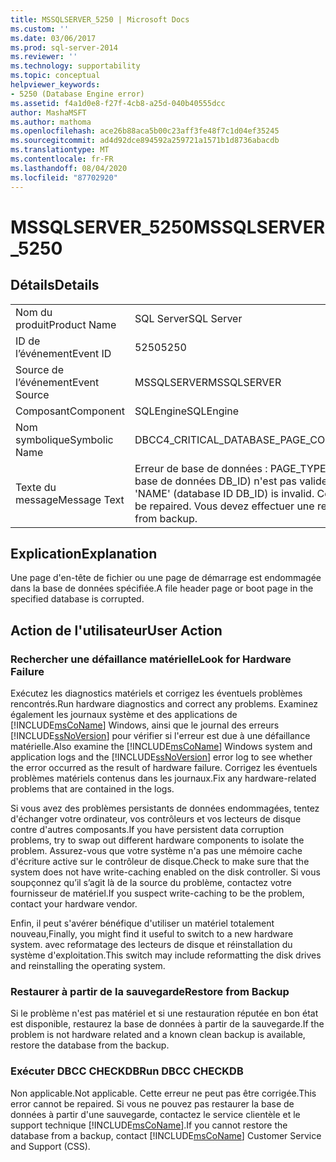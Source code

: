 ```yaml
---
title: MSSQLSERVER_5250 | Microsoft Docs
ms.custom: ''
ms.date: 03/06/2017
ms.prod: sql-server-2014
ms.reviewer: ''
ms.technology: supportability
ms.topic: conceptual
helpviewer_keywords:
- 5250 (Database Engine error)
ms.assetid: f4a1d0e8-f27f-4cb8-a25d-040b40555dcc
author: MashaMSFT
ms.author: mathoma
ms.openlocfilehash: ace26b88aca5b00c23aff3fe48f7c1d04ef35245
ms.sourcegitcommit: ad4d92dce894592a259721a1571b1d8736abacdb
ms.translationtype: MT
ms.contentlocale: fr-FR
ms.lasthandoff: 08/04/2020
ms.locfileid: "87702920"
---
```

# <a name="mssqlserver_5250"></a><span data-ttu-id="e009e-102">MSSQLSERVER_5250</span><span class="sxs-lookup"><span data-stu-id="e009e-102">MSSQLSERVER_5250</span></span>
    
## <a name="details"></a><span data-ttu-id="e009e-103">Détails</span><span class="sxs-lookup"><span data-stu-id="e009e-103">Details</span></span>  
  
|||  
|-|-|  
|<span data-ttu-id="e009e-104">Nom du produit</span><span class="sxs-lookup"><span data-stu-id="e009e-104">Product Name</span></span>|<span data-ttu-id="e009e-105">SQL Server</span><span class="sxs-lookup"><span data-stu-id="e009e-105">SQL Server</span></span>|  
|<span data-ttu-id="e009e-106">ID de l’événement</span><span class="sxs-lookup"><span data-stu-id="e009e-106">Event ID</span></span>|<span data-ttu-id="e009e-107">5250</span><span class="sxs-lookup"><span data-stu-id="e009e-107">5250</span></span>|  
|<span data-ttu-id="e009e-108">Source de l’événement</span><span class="sxs-lookup"><span data-stu-id="e009e-108">Event Source</span></span>|<span data-ttu-id="e009e-109">MSSQLSERVER</span><span class="sxs-lookup"><span data-stu-id="e009e-109">MSSQLSERVER</span></span>|  
|<span data-ttu-id="e009e-110">Composant</span><span class="sxs-lookup"><span data-stu-id="e009e-110">Component</span></span>|<span data-ttu-id="e009e-111">SQLEngine</span><span class="sxs-lookup"><span data-stu-id="e009e-111">SQLEngine</span></span>|  
|<span data-ttu-id="e009e-112">Nom symbolique</span><span class="sxs-lookup"><span data-stu-id="e009e-112">Symbolic Name</span></span>|<span data-ttu-id="e009e-113">DBCC4_CRITICAL_DATABASE_PAGE_CORRUPT</span><span class="sxs-lookup"><span data-stu-id="e009e-113">DBCC4_CRITICAL_DATABASE_PAGE_CORRUPT</span></span>|  
|<span data-ttu-id="e009e-114">Texte du message</span><span class="sxs-lookup"><span data-stu-id="e009e-114">Message Text</span></span>|<span data-ttu-id="e009e-115">Erreur de base de données : PAGE_TYPE, la page P_ID de la base de données 'NAME' (ID de base de données DB_ID) n'est pas valide.</span><span class="sxs-lookup"><span data-stu-id="e009e-115">Database error: PAGE_TYPE page P_ID for database 'NAME' (database ID DB_ID) is invalid.</span></span> <span data-ttu-id="e009e-116">Cette erreur ne peut pas être corrigée.</span><span class="sxs-lookup"><span data-stu-id="e009e-116">This error cannot be repaired.</span></span> <span data-ttu-id="e009e-117">Vous devez effectuer une restauration à partir de la sauvegarde.</span><span class="sxs-lookup"><span data-stu-id="e009e-117">You must restore from backup.</span></span>|  
  
## <a name="explanation"></a><span data-ttu-id="e009e-118">Explication</span><span class="sxs-lookup"><span data-stu-id="e009e-118">Explanation</span></span>  
 <span data-ttu-id="e009e-119">Une page d'en-tête de fichier ou une page de démarrage est endommagée dans la base de données spécifiée.</span><span class="sxs-lookup"><span data-stu-id="e009e-119">A file header page or boot page in the specified database is corrupted.</span></span>  
  
## <a name="user-action"></a><span data-ttu-id="e009e-120">Action de l'utilisateur</span><span class="sxs-lookup"><span data-stu-id="e009e-120">User Action</span></span>  
  
### <a name="look-for-hardware-failure"></a><span data-ttu-id="e009e-121">Rechercher une défaillance matérielle</span><span class="sxs-lookup"><span data-stu-id="e009e-121">Look for Hardware Failure</span></span>  
 <span data-ttu-id="e009e-122">Exécutez les diagnostics matériels et corrigez les éventuels problèmes rencontrés.</span><span class="sxs-lookup"><span data-stu-id="e009e-122">Run hardware diagnostics and correct any problems.</span></span> <span data-ttu-id="e009e-123">Examinez également les journaux système et des applications de [!INCLUDE[msCoName](../../includes/msconame-md.md)] Windows, ainsi que le journal des erreurs [!INCLUDE[ssNoVersion](../../includes/ssnoversion-md.md)] pour vérifier si l'erreur est due à une défaillance matérielle.</span><span class="sxs-lookup"><span data-stu-id="e009e-123">Also examine the [!INCLUDE[msCoName](../../includes/msconame-md.md)] Windows system and application logs and the [!INCLUDE[ssNoVersion](../../includes/ssnoversion-md.md)] error log to see whether the error occurred as the result of hardware failure.</span></span> <span data-ttu-id="e009e-124">Corrigez les éventuels problèmes matériels contenus dans les journaux.</span><span class="sxs-lookup"><span data-stu-id="e009e-124">Fix any hardware-related problems that are contained in the logs.</span></span>  
  
 <span data-ttu-id="e009e-125">Si vous avez des problèmes persistants de données endommagées, tentez d'échanger votre ordinateur, vos contrôleurs et vos lecteurs de disque contre d'autres composants.</span><span class="sxs-lookup"><span data-stu-id="e009e-125">If you have persistent data corruption problems, try to swap out different hardware components to isolate the problem.</span></span> <span data-ttu-id="e009e-126">Assurez-vous que votre système n'a pas une mémoire cache d'écriture active sur le contrôleur de disque.</span><span class="sxs-lookup"><span data-stu-id="e009e-126">Check to make sure that the system does not have write-caching enabled on the disk controller.</span></span> <span data-ttu-id="e009e-127">Si vous soupçonnez qu’il s’agit là de la source du problème, contactez votre fournisseur de matériel.</span><span class="sxs-lookup"><span data-stu-id="e009e-127">If you suspect write-caching to be the problem, contact your hardware vendor.</span></span>  
  
 <span data-ttu-id="e009e-128">Enfin, il peut s'avérer bénéfique d'utiliser un matériel totalement nouveau,</span><span class="sxs-lookup"><span data-stu-id="e009e-128">Finally, you might find it useful to switch to a new hardware system.</span></span> <span data-ttu-id="e009e-129">avec reformatage des lecteurs de disque et réinstallation du système d'exploitation.</span><span class="sxs-lookup"><span data-stu-id="e009e-129">This switch may include reformatting the disk drives and reinstalling the operating system.</span></span>  
  
### <a name="restore-from-backup"></a><span data-ttu-id="e009e-130">Restaurer à partir de la sauvegarde</span><span class="sxs-lookup"><span data-stu-id="e009e-130">Restore from Backup</span></span>  
 <span data-ttu-id="e009e-131">Si le problème n'est pas matériel et si une restauration réputée en bon état est disponible, restaurez la base de données à partir de la sauvegarde.</span><span class="sxs-lookup"><span data-stu-id="e009e-131">If the problem is not hardware related and a known clean backup is available, restore the database from the backup.</span></span>  
  
### <a name="run-dbcc-checkdb"></a><span data-ttu-id="e009e-132">Exécuter DBCC CHECKDB</span><span class="sxs-lookup"><span data-stu-id="e009e-132">Run DBCC CHECKDB</span></span>  
 <span data-ttu-id="e009e-133">Non applicable.</span><span class="sxs-lookup"><span data-stu-id="e009e-133">Not applicable.</span></span> <span data-ttu-id="e009e-134">Cette erreur ne peut pas être corrigée.</span><span class="sxs-lookup"><span data-stu-id="e009e-134">This error cannot be repaired.</span></span> <span data-ttu-id="e009e-135">Si vous ne pouvez pas restaurer la base de données à partir d'une sauvegarde, contactez le service clientèle et le support technique [!INCLUDE[msCoName](../../includes/msconame-md.md)].</span><span class="sxs-lookup"><span data-stu-id="e009e-135">If you cannot restore the database from a backup, contact [!INCLUDE[msCoName](../../includes/msconame-md.md)] Customer Service and Support (CSS).</span></span>  
  
  
